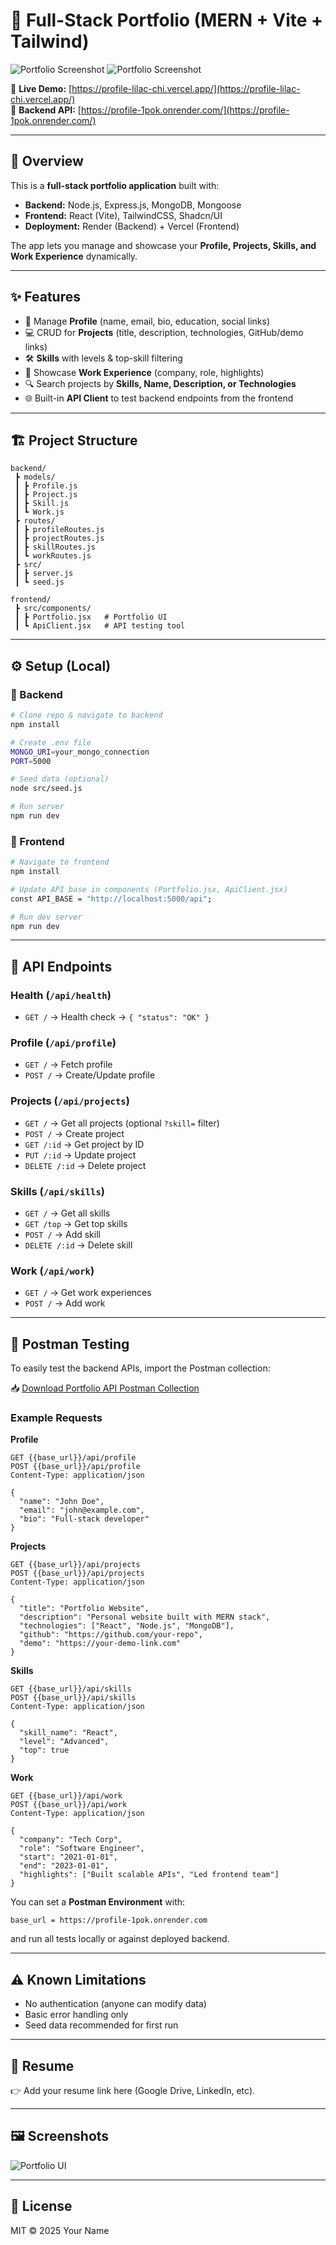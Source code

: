 # 🚀 Full-Stack Portfolio (MERN + Vite + Tailwind)

![Portfolio Screenshot](https://ibb.co/8DkD16cv)
![Portfolio Screenshot](https://ibb.co/8DkD16cv)

🔗 **Live Demo:** [https://profile-lilac-chi.vercel.app/](https://profile-lilac-chi.vercel.app/)  
🔗 **Backend API:** [https://profile-1pok.onrender.com/](https://profile-1pok.onrender.com/)

---

## 📌 Overview

This is a **full-stack portfolio application** built with:

- **Backend:** Node.js, Express.js, MongoDB, Mongoose  
- **Frontend:** React (Vite), TailwindCSS, Shadcn/UI  
- **Deployment:** Render (Backend) + Vercel (Frontend)  

The app lets you manage and showcase your **Profile, Projects, Skills, and Work Experience** dynamically.

---

## ✨ Features

- 📄 Manage **Profile** (name, email, bio, education, social links)  
- 💻 CRUD for **Projects** (title, description, technologies, GitHub/demo links)  
- 🛠️ **Skills** with levels & top-skill filtering  
- 💼 Showcase **Work Experience** (company, role, highlights)  
- 🔍 Search projects by **Skills, Name, Description, or Technologies**  
- 🌐 Built-in **API Client** to test backend endpoints from the frontend  

---

## 🏗 Project Structure

```
backend/
 ┣ models/
 ┃ ┣ Profile.js
 ┃ ┣ Project.js
 ┃ ┣ Skill.js
 ┃ ┗ Work.js
 ┣ routes/
 ┃ ┣ profileRoutes.js
 ┃ ┣ projectRoutes.js
 ┃ ┣ skillRoutes.js
 ┃ ┗ workRoutes.js
 ┣ src/
 ┃ ┣ server.js
 ┃ ┗ seed.js

frontend/
 ┣ src/components/
 ┃ ┣ Portfolio.jsx   # Portfolio UI
 ┃ ┗ ApiClient.jsx   # API testing tool
```

---

## ⚙️ Setup (Local)

### 🔹 Backend
```bash
# Clone repo & navigate to backend
npm install

# Create .env file
MONGO_URI=your_mongo_connection
PORT=5000

# Seed data (optional)
node src/seed.js

# Run server
npm run dev
```

### 🔹 Frontend
```bash
# Navigate to frontend
npm install

# Update API base in components (Portfolio.jsx, ApiClient.jsx)
const API_BASE = "http://localhost:5000/api";

# Run dev server
npm run dev
```

---

## 📡 API Endpoints

### Health (`/api/health`)
- `GET /` → Health check → `{ "status": "OK" }`

### Profile (`/api/profile`)
- `GET /` → Fetch profile  
- `POST /` → Create/Update profile  

### Projects (`/api/projects`)
- `GET /` → Get all projects (optional `?skill=` filter)  
- `POST /` → Create project  
- `GET /:id` → Get project by ID  
- `PUT /:id` → Update project  
- `DELETE /:id` → Delete project  

### Skills (`/api/skills`)
- `GET /` → Get all skills  
- `GET /top` → Get top skills  
- `POST /` → Add skill  
- `DELETE /:id` → Delete skill  

### Work (`/api/work`)
- `GET /` → Get work experiences  
- `POST /` → Add work  

---

## 🧪 Postman Testing

To easily test the backend APIs, import the Postman collection:

📥 [Download Portfolio API Postman Collection](./portfolio_api.postman_collection.json)

### Example Requests

**Profile**  
```http
GET {{base_url}}/api/profile
POST {{base_url}}/api/profile
Content-Type: application/json

{
  "name": "John Doe",
  "email": "john@example.com",
  "bio": "Full-stack developer"
}
```

**Projects**  
```http
GET {{base_url}}/api/projects
POST {{base_url}}/api/projects
Content-Type: application/json

{
  "title": "Portfolio Website",
  "description": "Personal website built with MERN stack",
  "technologies": ["React", "Node.js", "MongoDB"],
  "github": "https://github.com/your-repo",
  "demo": "https://your-demo-link.com"
}
```

**Skills**  
```http
GET {{base_url}}/api/skills
POST {{base_url}}/api/skills
Content-Type: application/json

{
  "skill_name": "React",
  "level": "Advanced",
  "top": true
}
```

**Work**  
```http
GET {{base_url}}/api/work
POST {{base_url}}/api/work
Content-Type: application/json

{
  "company": "Tech Corp",
  "role": "Software Engineer",
  "start": "2021-01-01",
  "end": "2023-01-01",
  "highlights": ["Built scalable APIs", "Led frontend team"]
}
```

You can set a **Postman Environment** with:  
```
base_url = https://profile-1pok.onrender.com
```
and run all tests locally or against deployed backend.

---

## ⚠️ Known Limitations

- No authentication (anyone can modify data)  
- Basic error handling only  
- Seed data recommended for first run  

---

## 📎 Resume

👉 Add your resume link here (Google Drive, LinkedIn, etc).

---

## 🖼 Screenshots

![Portfolio UI](https://i.ibb.co/VhCtXFG/portfolio2.png)

---

## 📜 License

MIT © 2025 Your Name
